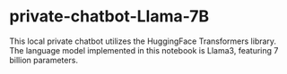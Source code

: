 # private-chatbot-Llama-7B
This local private chatbot utilizes the HuggingFace Transformers library. The language model implemented in this notebook is Llama3, featuring 7 billion parameters.
